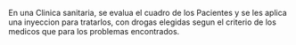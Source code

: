 En una Clinica sanitaria, se evalua el cuadro de los Pacientes y se les aplica una
inyeccion para tratarlos, con drogas elegidas segun el criterio de los medicos que
para los problemas encontrados.